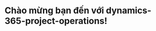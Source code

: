 # <a name="welcome-to-dynamics-365-project-operations"></a>Chào mừng bạn đến với dynamics-365-project-operations!